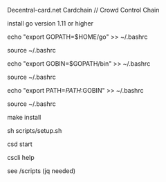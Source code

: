 Decentral-card.net Cardchain // Crowd Control Chain

install go version 1.11 or higher

echo "export GOPATH=$HOME/go" >> ~/.bashrc

source ~/.bashrc

echo "export GOBIN=$GOPATH/bin" >> ~/.bashrc

source ~/.bashrc

echo "export PATH=$PATH:$GOBIN" >> ~/.bashrc

source ~/.bashrc

make install

sh scripts/setup.sh

csd start

cscli help

see /scripts (jq needed)
